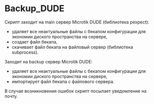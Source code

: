 # Backup_DUDE
Скрипт заходит на main сервер Microtik DUDE (библиотека pexpect):
- удаляет все неактуальные файлы с бекапом конфигурации для экономии диского пространства на сервере,
- создает файл бекапа,
- скачивает файл бекапа на файловый сервер (библиотека subprocess).

Заходит на backup сервер Microtik DUDE:
- удаляет все неактуальные файлы с бекапом конфигурации для экономии диского пространства на сервере,
- импортирует файл бекапа с файлового сервера.

В случае возникновения ошибок скрипт посылает уведомление на почту.
